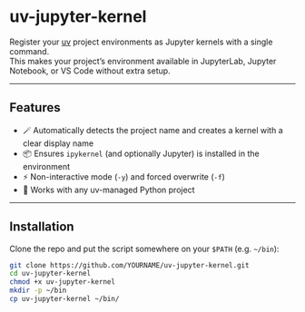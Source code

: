 # uv-jupyter-kernel

Register your [uv](https://github.com/astral-sh/uv) project environments as Jupyter kernels with a single command.  
This makes your project’s environment available in JupyterLab, Jupyter Notebook, or VS Code without extra setup.

---

## Features

- 🪄 Automatically detects the project name and creates a kernel with a clear display name  
- 📦 Ensures `ipykernel` (and optionally Jupyter) is installed in the environment  
- ⚡ Non-interactive mode (`-y`) and forced overwrite (`-f`)  
- 🧩 Works with any uv-managed Python project  

---

## Installation

Clone the repo and put the script somewhere on your `$PATH` (e.g. `~/bin`):

```bash
git clone https://github.com/YOURNAME/uv-jupyter-kernel.git
cd uv-jupyter-kernel
chmod +x uv-jupyter-kernel
mkdir -p ~/bin
cp uv-jupyter-kernel ~/bin/
